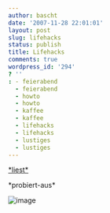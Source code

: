 ```yaml
---
author: bascht
date: '2007-11-28 22:01:01'
layout: post
slug: lifehacks
status: publish
title: Lifehacks
comments: true
wordpress_id: '294'
? ''
: - feierabend
  - feierabend
  - howto
  - howto
  - kaffee
  - kaffee
  - lifehacks
  - lifehacks
  - lustiges
  - lustiges
---
```


[\*liest\*](http://lifehacker.com/software/lifehacker-top-10/top-10-ways-to-sleep-smarter-and-better-309030.php)

\*probiert-aus\*

![image](http://cache.lifehacker.com/assets/resources/2007/10/sleep.jpg)



